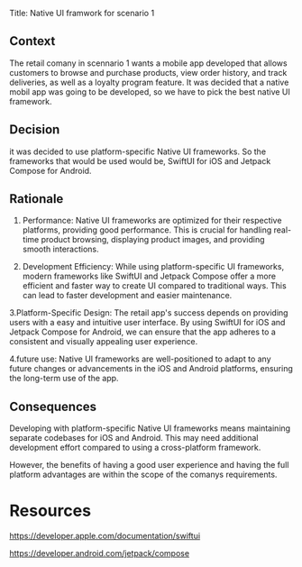 
Title: Native UI framwork for scenario 1


## Context 


The retail comany in scennario 1 wants a mobile app developed that  allows customers to browse and purchase products, view order history, 
and track deliveries, as well as a loyalty program feature. It was decided that a native mobil app was going to be developed, so we have to pick 
the best native UI framework.


## Decision 

it was decided to use platform-specific Native UI frameworks. So the frameworks that would be used would be, SwiftUI for iOS and Jetpack Compose for Android.

## Rationale

1. Performance: Native UI frameworks are optimized for their respective platforms, providing good performance. This is crucial for handling real-time product browsing, displaying product images,
  and providing smooth interactions.

2. Development Efficiency: While using platform-specific UI frameworks, modern frameworks like SwiftUI and Jetpack Compose offer a more efficient and faster way to create UI compared to
   traditional ways. This can lead to faster development and easier maintenance.

3.Platform-Specific Design: The retail app's success depends on providing users with a easy and intuitive user interface. By using SwiftUI for iOS and Jetpack Compose for Android,
we can ensure that the app adheres to a consistent and visually appealing user experience.

4.future use: Native UI frameworks are well-positioned to adapt to any future changes or advancements in the iOS and Android platforms, ensuring the long-term use of the app.

## Consequences 

Developing with platform-specific Native UI frameworks means maintaining separate codebases for iOS and Android. This may need additional development effort compared to using 
a cross-platform framework.

However, the benefits of having a good user experience and having the full platform advantages are within the scope of the comanys requirements. 

# Resources 

https://developer.apple.com/documentation/swiftui

https://developer.android.com/jetpack/compose


 
